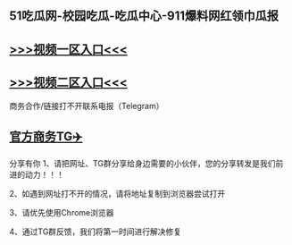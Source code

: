 51吃瓜网-校园吃瓜-吃瓜中心-911爆料网红领巾瓜报
---
[>>>视频一区入口<<<](https://pm-51.github.io/)
----
[>>>视频二区入口<<<](https://pm-51.github.io/)
----
商务合作/链接打不开联系电报（Telegram）

[官方商务TG✈️](https://t.me/Wenge58/)
---
分享有你
1、请把网址、TG群分享给身边需要的小伙伴，您的分享转发是我们前进的动力！！！

2、如遇到网址打不开的情况，请将地址复制到浏览器尝试打开

3、请优先使用Chrome浏览器

4、通过TG群反馈，我们将第一时间进行解决修复

